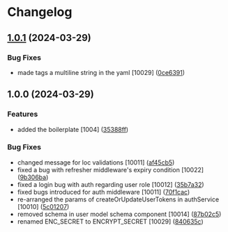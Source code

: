 # Changelog

## [1.0.1](https://github.com/LunarMoonDev/user-location/compare/v1.0.0...v1.0.1) (2024-03-29)


### Bug Fixes

* made tags a multiline string in the yaml [10029] ([0ce6391](https://github.com/LunarMoonDev/user-location/commit/0ce6391fb84e702ef713a486ba73976cd982bfa4))

## 1.0.0 (2024-03-29)


### Features

* added the boilerplate [1004] ([35388ff](https://github.com/LunarMoonDev/user-location/commit/35388ffc09ef3320d99b88d4bdc7150e8c79f627))


### Bug Fixes

* changed message for loc validations [10011] ([af45cb5](https://github.com/LunarMoonDev/user-location/commit/af45cb523a245d2f46024a44887abb005e1426d8))
* fixed a bug with refresher middleware's expiry condition [10022] ([9b306ba](https://github.com/LunarMoonDev/user-location/commit/9b306ba5eb62a41d675086fb0212ce3fd5020a38))
* fixed a login bug with auth regarding user role [10012] ([35b7a32](https://github.com/LunarMoonDev/user-location/commit/35b7a323c923c3de2e6dec288dc7e018e02565b9))
* fixed bugs introduced for auth middleware [10011] ([70f1cac](https://github.com/LunarMoonDev/user-location/commit/70f1cac2136885f25cd499160af89c15cc2dadb8))
* re-arranged the params of createOrUpdateUserTokens in authService [10010] ([5c01207](https://github.com/LunarMoonDev/user-location/commit/5c01207fb5d08012446254ad232cb12377ef5647))
* removed schema in user model schema component [10014] ([87b02c5](https://github.com/LunarMoonDev/user-location/commit/87b02c50f7711435fd6f01d305a301a3bd8a3b89))
* renamed ENC_SECRET to ENCRYPT_SECRET [10029] ([840635c](https://github.com/LunarMoonDev/user-location/commit/840635cea95745b96b29b24b0e4d85cc1555b93b))
